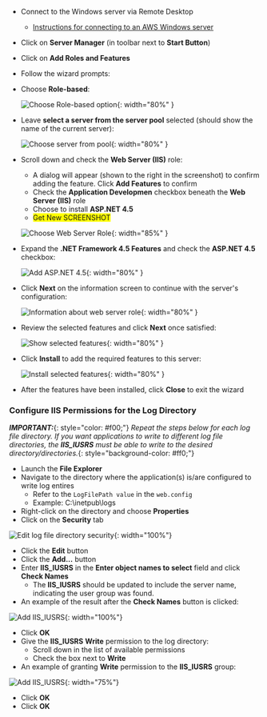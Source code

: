 * Connect to the Windows server via Remote Desktop
  * [Instructions for connecting to an AWS Windows server](http://docs.aws.amazon.com/AWSEC2/latest/WindowsGuide/connecting_to_windows_instance.html)
* Click on **Server Manager** (in toolbar next to **Start Button**)
* Click on **Add Roles and Features**
* Follow the wizard prompts:
* Choose **Role-based**:

  ![Choose Role-based option](/res/images/checklist/add-roles-features-01-role-based.png){: width="80%" }

* Leave **select a server from the server pool** selected (should show the name of the current server):

  ![Choose server from pool](/res/images/checklist/add-roles-features-02-choose-server.png){: width="80%" }

* Scroll down and check the **Web Server (IIS)** role:
  * A dialog will appear (shown to the right in the screenshot) to confirm adding the feature.  Click **Add Features** to confirm
  * Check the **Application Developmen** checkbox beneath the **Web Server (IIS)** role
  * Choose to install **ASP.NET 4.5**
  * <span style="background-color: #ff0;">Get New SCREENSHOT</span>

  ![Choose Web Server Role](/res/images/checklist/add-roles-features-03-web-server-role.png){: width="85%" }

* Expand the **.NET Framework 4.5 Features** and check the **ASP.NET 4.5** checkbox:

  ![Add ASP.NET 4.5](/res/images/checklist/add-roles-features-04-dotnet-45.png){: width="80%" }

* Click **Next** on the information screen to continue with the server's configuration:

  ![Information about web server role](/res/images/checklist/add-roles-features-05-notification.png){: width="80%" }

* Review the selected features and click **Next** once satisfied:

  ![Show selected features](/res/images/checklist/add-roles-features-06-show-selected-features.png){: width="80%" }

* Click **Install** to add the required features to this server:

  ![Install selected features](/res/images/checklist/add-roles-features-07-install.png){: width="80%" }

* After the features have been installed, click **Close** to exit the wizard

### Configure IIS Permissions for the Log Directory
***IMPORTANT:***{: style="color: #f00;"} *Repeat the steps below for each log file directory.  If you want applications to write to different log file directories, the **IIS_IUSRS** must be able to write to the desired directory/directories.*{: style="background-color: #ff0;"}

* Launch the **File Explorer**
* Navigate to the directory where the application(s) is/are configured to write log entires
  * Refer to the `LogFilePath value` in the `web.config`
  * Example: <span class="placeholder-example">C:\inetpub\logs</span>
* Right-click on the directory and choose **Properties**
* Click on the **Security** tab

![Edit log file directory security](/res/images/checklist/file_explorer_01_security_tab.png){: width="100%"}

* Click the **Edit** button
* Click the **Add...** button
* Enter **IIS_IUSRS** in the **Enter object names to select** field and click **Check Names**
  * The **IIS_IUSRS** should be updated to include the server name, indicating the user group was found.
* An example of the result after the **Check Names** button is clicked:

![Add IIS_IUSRS](/res/images/checklist/file_explorer_02_check_names.png){: width="100%"}

* Click **OK**
* Give the **IIS_IUSRS** **Write** permission to the log directory:
  * Scroll down in the list of available permissions
  * Check the box next to **Write**
* An example of granting **Write** permission to the **IIS_IUSRS** group:

![Add IIS_IUSRS](/res/images/checklist/file_explorer_03_add_write_perms.png){: width="75%"}

* Click **OK**
* Click **OK**